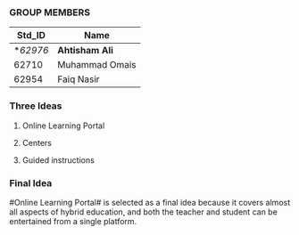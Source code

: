 

### GROUP MEMBERS ###
Std_ID | Name
------------ | -------------
**62976* | **Ahtisham Ali** <!--Group Leader-->
62710 | Muhammad Omais
62954 | Faiq Nasir


### Three Ideas ###

1. Online Learning Portal

2. Centers

3. Guided instructions


### Final Idea ###

#Online Learning Portal# is selected as a final idea because it covers almost all aspects of hybrid education, and both the teacher and student can be entertained from a single platform.





